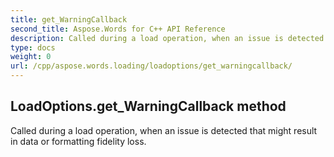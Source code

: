 ```yaml
---
title: get_WarningCallback
second_title: Aspose.Words for C++ API Reference
description: Called during a load operation, when an issue is detected that might result in data or formatting fidelity loss. 
type: docs
weight: 0
url: /cpp/aspose.words.loading/loadoptions/get_warningcallback/
---
```

## LoadOptions.get_WarningCallback method


Called during a load operation, when an issue is detected that might result in data or formatting fidelity loss. 

